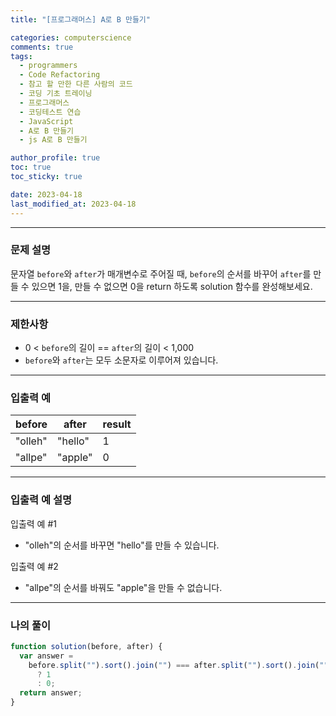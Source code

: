 ```yaml
---
title: "[프로그래머스] A로 B 만들기"

categories: computerscience
comments: true
tags:
  - programmers
  - Code Refactoring
  - 참고 할 만한 다른 사람의 코드
  - 코딩 기초 트레이닝
  - 프로그래머스
  - 코딩테스트 연습
  - JavaScript
  - A로 B 만들기
  - js A로 B 만들기

author_profile: true
toc: true
toc_sticky: true

date: 2023-04-18
last_modified_at: 2023-04-18
---
```


---

### 문제 설명

문자열 `before`와 `after`가 매개변수로 주어질 때, `before`의 순서를 바꾸어 `after`를 만들 수 있으면 1을, 만들 수 없으면 0을 return 하도록 solution 함수를 완성해보세요.

---

### 제한사항

- 0 < `before`의 길이 == `after`의 길이 < 1,000
- `before`와 `after`는 모두 소문자로 이루어져 있습니다.

---

### 입출력 예

| before  | after   | result |
| ------- | ------- | ------ |
| "olleh" | "hello" | 1      |
| "allpe" | "apple" | 0      |

---

### 입출력 예 설명

입출력 예 #1

- "olleh"의 순서를 바꾸면 "hello"를 만들 수 있습니다.

입출력 예 #2

- "allpe"의 순서를 바꿔도 "apple"을 만들 수 없습니다.

---

### 나의 풀이

```jsx
function solution(before, after) {
  var answer =
    before.split("").sort().join("") === after.split("").sort().join("")
      ? 1
      : 0;
  return answer;
}
```
